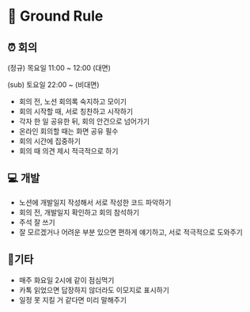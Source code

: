 # 📌 Ground Rule

## ⏰ 회의

(정규) 목요일 11:00 ~ 12:00 (대면)

(sub) 토요일 22:00 ~ (비대면)

- 회의 전, 노션 회의록 숙지하고 모이기
- 회의 시작할 때, 서로 칭찬하고 시작하기
- 각자 한 일 공유한 뒤, 회의 안건으로 넘어가기
- 온라인 회의할 때는 화면 공유 필수
- 회의 시간에 집중하기
- 회의 때 의견 제시 적극적으로 하기

## 💻 개발

- 노션에 개발일지 작성해서 서로 작성한 코드 파악하기
- 회의 전, 개발일지 확인하고 회의 참석하기
- 주석 잘 쓰기
- 잘 모르겠거나 어려운 부분 있으면 편하게 얘기하고, 서로 적극적으로 도와주기

## 🎸기타

- 매주 화요일 2시에 같이 점심먹기
- 카톡 읽었으면 답장하지 않더라도 이모지로 표시하기
- 일정 못 지킬 거 같다면 미리 말해주기
